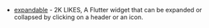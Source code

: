 - [expandable](https://pub.dev/packages/expandable) - 2K LIKES, A Flutter widget that can be expanded or collapsed by clicking on a header or an icon.
